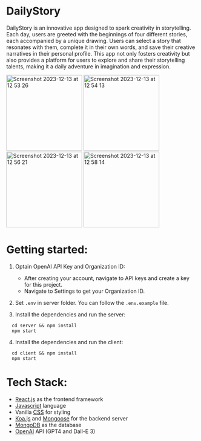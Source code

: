 # DailyStory

DailyStory is an innovative app designed to spark creativity in storytelling. Each day, users are greeted with the beginnings of four different stories, each accompanied by a unique drawing. Users can select a story that resonates with them, complete it in their own words, and save their creative narratives in their personal profile. This app not only fosters creativity but also provides a platform for users to explore and share their storytelling talents, making it a daily adventure in imagination and expression.

<img width="200" alt="Screenshot 2023-12-13 at 12 53 26" src="https://github.com/Lartifex/DailyStory/assets/59612434/55cd1eff-91fa-42b2-ba76-966effc7775b">
<img width="200" alt="Screenshot 2023-12-13 at 12 54 13" src="https://github.com/Lartifex/DailyStory/assets/59612434/67d662a4-f234-4321-af55-39bc905ff5e0">
<img width="200" alt="Screenshot 2023-12-13 at 12 56 21" src="https://github.com/Lartifex/DailyStory/assets/59612434/c03fda1f-8b46-42e2-9459-12fb73594f9a">
<img width="200" alt="Screenshot 2023-12-13 at 12 58 14" src="https://github.com/Lartifex/DailyStory/assets/59612434/d7afc3c7-9406-4a56-bd8a-c2fa92ab5cdd">


# Getting started:

1. Optain OpenAI API Key and Organization ID:

   - After creating your account, navigate to API keys and create a key for this project.
   - Navigate to Settings to get your Organization ID.

2. Set `.env` in server folder. You can follow the `.env.example` file.

3. Install the dependencies and run the server:

```
  cd server && npm install
  npm start
```

4. Install the dependencies and run the client:

```
  cd client && npm install
  npm start
```

# Tech Stack:

- [React.js](https://es.react.dev/reference/react) as the frontend framework
- [Javascript](https://developer.mozilla.org/en-US/docs/Web/JavaScript/Guide) language
- Vanilla [CSS](https://css3.com/) for styling
- [Koa.js](https://koajs.com/) and [Mongoose](https://mongoosejs.com/) for the backend server
- [MongoDB](https://www.mongodb.com/docs/) as the database
- [OpenAI](https://platform.openai.com/docs/api-reference) API (GPT4 and Dall-E 3)
